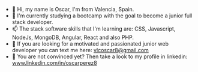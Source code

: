 - 👋 Hi, my name is Oscar, I'm from Valencia, Spain.
- 🌱 I'm currently studying a bootcamp with the goal to become a junior full stack developer.
-  📫 The stack software skills that I'm learning are: CSS, Javascript, NodeJs, MongoDB, Angular, React and also PHP.
- 👀 If you are looking for a motivated and passionated junior web developer you can text me here: vlcoscar8@gmail.com
- 👀 You are not convinced yet? Then take a look to my profile in linkedin: www.linkedin.com/in/oscarperez8 


<!---
vlcoscar8/vlcoscar8 is a ✨ special ✨ repository because its `README.md` (this file) appears on your GitHub profile.
You can click the Preview link to take a look at your changes.
--->
